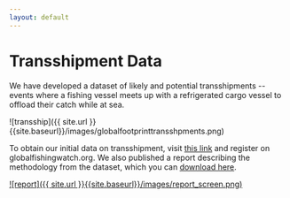 ```yaml
---
layout: default
---
```


# Transshipment Data

We have developed a dataset of likely and potential transshipments -- events where a fishing vessel meets up with a refrigerated cargo vessel to offload their catch while at sea. 

![transship]({{ site.url }}{{site.baseurl}}/images/globalfootprinttransshpments.png)

To obtain our initial data on transshipment, visit [this link](http://globalfishingwatch.org/data) and register on globalfishingwatch.org. We also published a report describing the methodology from the dataset, which you can [download here](http://globalfishingwatch.org/data).

[![report]({{ site.url }}{{site.baseurl}}/images/report_screen.png)](http://globalfishingwatch.org/data)
